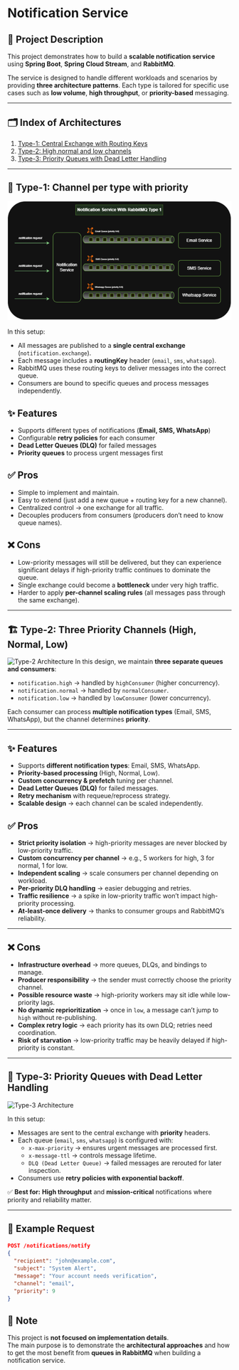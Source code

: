 # Notification Service

## 📌 Project Description
This project demonstrates how to build a **scalable notification service** using **Spring Boot**, **Spring Cloud Stream**, and **RabbitMQ**.  

The service is designed to handle different workloads and scenarios by providing **three architecture patterns**. Each type is tailored for specific use cases such as **low volume**, **high throughput**, or **priority-based** messaging.  

---

## 🗂️ Index of Architectures
1. [Type-1: Central Exchange with Routing Keys](#type-1-central-exchange-with-routing-keys)  
2. [Type-2: High,normal and low channels](#type-2-dedicated-queues-per-producer)  
3. [Type-3: Priority Queues with Dead Letter Handling](#type-3-priority-queues-with-dead-letter-handling)  

---

## 🔹 Type-1: Channel per type with priority
![Type-1 Architecture](./assets/type-1.png)

In this setup:
- All messages are published to a **single central exchange** (`notification.exchange`).  
- Each message includes a **routingKey** header (`email`, `sms`, `whatsapp`).  
- RabbitMQ uses these routing keys to deliver messages into the correct queue.  
- Consumers are bound to specific queues and process messages independently.  

## ✨ Features  
- Supports different types of notifications (**Email, SMS, WhatsApp**)  
- Configurable **retry policies** for each consumer  
- **Dead Letter Queues (DLQ)** for failed messages  
- **Priority queues** to process urgent messages first 


## ✅ Pros
- Simple to implement and maintain.  
- Easy to extend (just add a new queue + routing key for a new channel).  
- Centralized control → one exchange for all traffic.  
- Decouples producers from consumers (producers don’t need to know queue names).  

## ❌ Cons
- Low-priority messages will still be delivered, but they can experience significant delays if high-priority traffic continues to dominate the queue. 
- Single exchange could become a **bottleneck** under very high traffic.  
- Harder to apply **per-channel scaling rules** (all messages pass through the same exchange).  
  

---
## 🏗️ Type-2: Three Priority Channels (High, Normal, Low)
![Type-2 Architecture](./assets/type-2.png)
In this design, we maintain **three separate queues and consumers**:

- `notification.high` → handled by `highConsumer` (higher concurrency).
- `notification.normal` → handled by `normalConsumer`.
- `notification.low` → handled by `lowConsumer` (lower concurrency).

Each consumer can process **multiple notification types** (Email, SMS, WhatsApp), but the channel determines **priority**.

---


## ✨ Features
- Supports **different notification types**: Email, SMS, WhatsApp.
- **Priority-based processing** (High, Normal, Low).
- **Custom concurrency & prefetch** tuning per channel.
- **Dead Letter Queues (DLQ)** for failed messages.
- **Retry mechanism** with requeue/reprocess strategy.
- **Scalable design** → each channel can be scaled independently.


## ✅ Pros
- **Strict priority isolation** → high-priority messages are never blocked by low-priority traffic.
- **Custom concurrency per channel** → e.g., 5 workers for high, 3 for normal, 1 for low.
- **Independent scaling** → scale consumers per channel depending on workload.
- **Per-priority DLQ handling** → easier debugging and retries.
- **Traffic resilience** → a spike in low-priority traffic won’t impact high-priority processing.
- **At-least-once delivery** → thanks to consumer groups and RabbitMQ’s reliability.

---

## ❌ Cons
- **Infrastructure overhead** → more queues, DLQs, and bindings to manage.
- **Producer responsibility** → the sender must correctly choose the priority channel.
- **Possible resource waste** → high-priority workers may sit idle while low-priority lags.
- **No dynamic reprioritization** → once in `low`, a message can’t jump to `high` without re-publishing.
- **Complex retry logic** → each priority has its own DLQ; retries need coordination.
- **Risk of starvation** → low-priority traffic may be heavily delayed if high-priority is constant.

---


## 🔹 Type-3: Priority Queues with Dead Letter Handling
![Type-3 Architecture](./assets/type-3.png)

In this setup:
- Messages are sent to the central exchange with **priority** headers.  
- Each queue (`email`, `sms`, `whatsapp`) is configured with:  
  - `x-max-priority` → ensures urgent messages are processed first.  
  - `x-message-ttl` → controls message lifetime.  
  - `DLQ (Dead Letter Queue)` → failed messages are rerouted for later inspection.  
- Consumers use **retry policies with exponential backoff**.  

✅ **Best for:** **High throughput** and **mission-critical** notifications where priority and reliability matter.  

---

## 🚀 Example Request
```json
POST /notifications/notify
{
  "recipient": "john@example.com",
  "subject": "System Alert",
  "message": "Your account needs verification",
  "channel": "email",
  "priority": 9
}
```




## 📝 Note  
This project is **not focused on implementation details**.  
The main purpose is to demonstrate the **architectural approaches** and how to get the most benefit from **queues in RabbitMQ** when building a notification service.
